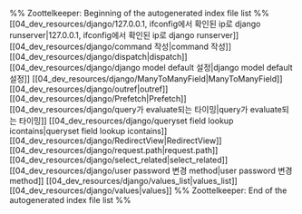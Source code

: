 %% Zoottelkeeper: Beginning of the autogenerated index file list  %%
 [[04_dev_resources/django/127.0.0.1, ifconfig에서 확인된 ip로 django runserver|127.0.0.1, ifconfig에서 확인된 ip로 django runserver]]
 [[04_dev_resources/django/command 작성|command 작성]]
 [[04_dev_resources/django/dispatch|dispatch]]
 [[04_dev_resources/django/django model default 설정|django model default 설정]]
 [[04_dev_resources/django/ManyToManyField|ManyToManyField]]
 [[04_dev_resources/django/outref|outref]]
 [[04_dev_resources/django/Prefetch|Prefetch]]
 [[04_dev_resources/django/query가 evaluate되는 타이밍|query가 evaluate되는 타이밍]]
 [[04_dev_resources/django/queryset  field lookup icontains|queryset  field lookup icontains]]
 [[04_dev_resources/django/RedirectView|RedirectView]]
 [[04_dev_resources/django/request.path|request.path]]
 [[04_dev_resources/django/select_related|select_related]]
 [[04_dev_resources/django/user password 변경 method|user password 변경 method]]
 [[04_dev_resources/django/values_list|values_list]]
 [[04_dev_resources/django/values|values]]
%% Zoottelkeeper: End of the autogenerated index file list  %%
